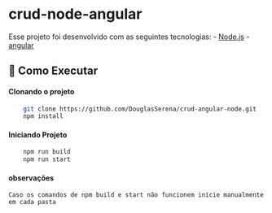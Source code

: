 # crud-node-angular

Esse projeto foi desenvolvido com as seguintes tecnologias:
    - [Node.js](https://nodejs.org/en/)
    - [angular](https://angular.io/)

## 🔖 Como Executar

#### Clonando o projeto
```sh
    git clone https://github.com/DouglasSerena/crud-angular-node.git
    npm install
```

#### Iniciando Projeto

```sh
    npm run build
    npm run start
```

#### observações

    Caso os comandos de npm build e start não funcionem inicie manualmente em cada pasta
